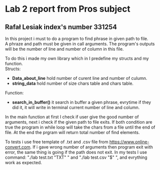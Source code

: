 # Lab 2 report from Pros subject
## Rafał Lesiak index's number 331254

In this project i must to do a program to find phrase in given path to file.\
A phraze and path must be given in call arguments. The program's outputs will be the number of line and number of column in this file.

To do this i made my own library which in I predefine my structs and my function.\
Structs:
* **Data_about_line** hold number of curent line and number of culumn.
* **string_data** hold number of size chars table and chars table.

Function:
* **search_in_buffer()** it search in buffer a given phrase, evrytime if they did it, it will write in terminal current number of line and column.

In the main function at first I check if user give the good number of arguments, next i check if the given path to file exits. If both condition are true the program in while loop will take the chars from a file until the end of file. At the end the prgram will return total number of find elements.

To tests i use free template of .txt and .csv file from https://www.online-convert.com. If i gave wrong number of arguments then program exit with error, the same thing is going if the path does not exit. In my tests I use command: "./lab test.txt "TXT" " and "./lab test.csv "$" ", and evrything work as expected. 

